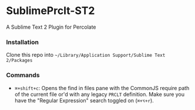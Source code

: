 SublimePrclt-ST2
================

A Sublime Text 2 Plugin for Percolate


### Installation

Clone this repo into `~/Library/Application Support/Sublime Text 2/Packages`


### Commands

- `⌘+shift+c`: Opens the find in files pane with the CommonJS require path of the current file or'd with any legacy `PRCLT` definition. Make sure you have the "Regular Expression" search toggled on (`⌘+⌥+r`).
